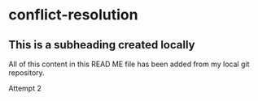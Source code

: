 # conflict-resolution


## This is a subheading created locally

All of this content in this READ ME file has been added from my local git repository. 

Attempt 2
